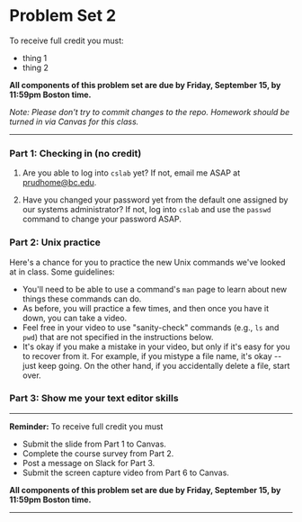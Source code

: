 # Problem Set 2 

To receive full credit you must:

* thing 1
* thing 2

**All components of this problem set are due by Friday, September 15, by 11:59pm Boston time.**

*Note: Please don't try to commit changes to the repo. Homework should be turned in via Canvas for this class.*

---

### Part 1: Checking in (no credit)

1. Are you able to log into `cslab` yet? If not, email me ASAP at prudhome@bc.edu.

2. Have you changed your password yet from the default one assigned by our systems administrator? If not, log into `cslab` and use the `passwd` command to change your password ASAP.


   
### Part 2: Unix practice

Here's a chance for you to practice the new Unix commands we've looked at in class. Some guidelines:

* You'll  need to be able to use a command's `man` page to learn about new things these commands can do.
* As before, you will practice a few times, and then once you have it down, you can take a video. 
* Feel free in your video to use "sanity-check" commands (e.g., `ls` and `pwd`) that are not specified in the instructions below.
* It's okay if you make a mistake in your video, but only if it's easy for you to recover from it. For example, if you mistype a file name, it's okay -- just keep going. On the other hand, if you accidentally delete a file, start over.

### Part 3: Show me your text editor skills

---

**Reminder:** To receive full credit you must

* Submit the slide from Part 1 to Canvas.
* Complete the course survey from Part 2.
* Post a message on Slack for Part 3.
* Submit the screen capture video from Part 6 to Canvas.

**All components of this problem set are due by Friday, September 15, by 11:59pm Boston time.**

---

